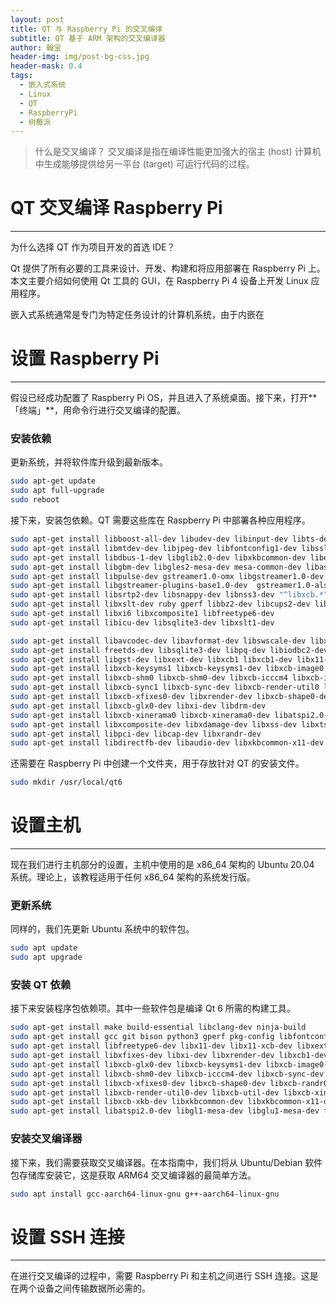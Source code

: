 ```yaml
---
layout: post
title: QT 与 Raspberry Pi 的交叉编译
subtitle: QT 基于 ARM 架构的交叉编译器
author: 翰宝
header-img: img/post-bg-css.jpg
header-mask: 0.4
tags:
  - 嵌入式系统
  - Linux
  - QT
  - RaspberryPi
  - 树莓派
---
```


> 什么是交叉编译？
> 交叉编译是指在编译性能更加强大的宿主 (host) 计算机中生成能够提供给另一平台 (target) 可运行代码的过程。

# QT 交叉编译 Raspberry Pi
---
为什么选择 QT 作为项目开发的首选 IDE？

Qt 提供了所有必要的工具来设计、开发、构建和将应用部署在 Raspberry Pi 上。本文主要介绍如何使用 Qt 工具的 GUI，在 Raspberry Pi 4 设备上开发 Linux 应用程序。

嵌入式系统通常是专门为特定任务设计的计算机系统，由于内嵌在

# 设置 Raspberry Pi 
---
假设已经成功配置了 Raspberry Pi OS，并且进入了系统桌面。接下来，打开**「终端」**，用命令行进行交叉编译的配置。

### 安装依赖
更新系统，并将软件库升级到最新版本。
```bash
sudo apt-get update
sudo apt full-upgrade
sudo reboot
```
接下来，安装包依赖。QT 需要这些库在 Raspberry Pi 中部署各种应用程序。
```bash
sudo apt-get install libboost-all-dev libudev-dev libinput-dev libts-dev 
sudo apt-get install libmtdev-dev libjpeg-dev libfontconfig1-dev libssl-dev 
sudo apt-get install libdbus-1-dev libglib2.0-dev libxkbcommon-dev libegl1-mesa-dev 
sudo apt-get install libgbm-dev libgles2-mesa-dev mesa-common-dev libasound2-dev 
sudo apt-get install libpulse-dev gstreamer1.0-omx libgstreamer1.0-dev 
sudo apt-get install libgstreamer-plugins-base1.0-dev  gstreamer1.0-alsa libvpx-dev 
sudo apt-get install libsrtp2-dev libsnappy-dev libnss3-dev "^libxcb.*" flex bison 
sudo apt-get install libxslt-dev ruby gperf libbz2-dev libcups2-dev libatkmm-1.6-dev 
sudo apt-get install libxi6 libxcomposite1 libfreetype6-dev 
sudo apt-get install libicu-dev libsqlite3-dev libxslt1-dev

sudo apt-get install libavcodec-dev libavformat-dev libswscale-dev libx11-dev 
sudo apt-get install freetds-dev libsqlite3-dev libpq-dev libiodbc2-dev firebird-dev 
sudo apt-get install libgst-dev libxext-dev libxcb1 libxcb1-dev libx11-xcb1 libx11-xcb-dev 
sudo apt-get install libxcb-keysyms1 libxcb-keysyms1-dev libxcb-image0 libxcb-image0-dev 
sudo apt-get install libxcb-shm0 libxcb-shm0-dev libxcb-icccm4 libxcb-icccm4-dev 
sudo apt-get install libxcb-sync1 libxcb-sync-dev libxcb-render-util0 libxcb-render-util0-dev 
sudo apt-get install libxcb-xfixes0-dev libxrender-dev libxcb-shape0-dev libxcb-randr0-dev 
sudo apt-get install libxcb-glx0-dev libxi-dev libdrm-dev 
sudo apt-get install libxcb-xinerama0 libxcb-xinerama0-dev libatspi2.0-dev libxcursor-dev 
sudo apt-get install libxcomposite-dev libxdamage-dev libxss-dev libxtst-dev 
sudo apt-get install libpci-dev libcap-dev libxrandr-dev 
sudo apt-get install libdirectfb-dev libaudio-dev libxkbcommon-x11-dev
```
还需要在 Raspberry Pi 中创建一个文件夹，用于存放针对 QT 的安装文件。
```bash
sudo mkdir /usr/local/qt6
```
# 设置主机
---
现在我们进行主机部分的设置，主机中使用的是 x86_64 架构的 Ubuntu 20.04 系统。理论上，该教程适用于任何 x86_64 架构的系统发行版。
### 更新系统
同样的，我们先更新 Ubuntu 系统中的软件包。
```bash
sudo apt update
sudo apt upgrade
```
### 安装 QT 依赖
接下来安装程序包依赖项。其中一些软件包是编译 Qt 6 所需的构建工具。
```bash
sudo apt-get install make build-essential libclang-dev ninja-build 
sudo apt-get install gcc git bison python3 gperf pkg-config libfontconfig1-dev 
sudo apt-get install libfreetype6-dev libx11-dev libx11-xcb-dev libxext-dev 
sudo apt-get install libxfixes-dev libxi-dev libxrender-dev libxcb1-dev 
sudo apt-get install libxcb-glx0-dev libxcb-keysyms1-dev libxcb-image0-dev 
sudo apt-get install libxcb-shm0-dev libxcb-icccm4-dev libxcb-sync-dev 
sudo apt-get install libxcb-xfixes0-dev libxcb-shape0-dev libxcb-randr0-dev 
sudo apt-get install libxcb-render-util0-dev libxcb-util-dev libxcb-xinerama0-dev 
sudo apt-get install libxcb-xkb-dev libxkbcommon-dev libxkbcommon-x11-dev 
sudo apt-get install libatspi2.0-dev libgl1-mesa-dev libglu1-mesa-dev freeglut3-dev
```
### 安装交叉编译器
接下来，我们需要获取交叉编译器。在本指南中，我们将从 Ubuntu/Debian 软件包存储库安装它，这是获取 ARM64 交叉编译器的最简单方法。
```bash
sudo apt install gcc-aarch64-linux-gnu g++-aarch64-linux-gnu
```

# 设置 SSH 连接
---
在进行交叉编译的过程中，需要 Raspberry Pi 和主机之间进行 SSH 连接。这是在两个设备之间传输数据所必需的。